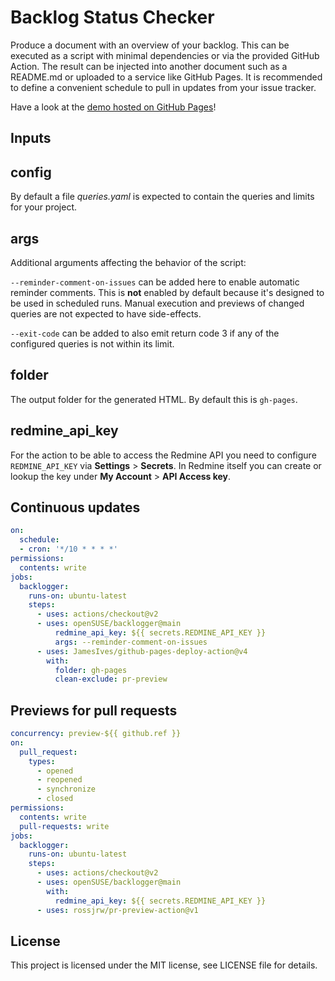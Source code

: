# Backlog Status Checker

Produce a document with an overview of your backlog. This can be executed as a script with minimal dependencies or via the provided GitHub Action. The result can be injected into another document such as a README.md or uploaded to a service like GitHub Pages. It is recommended to define a convenient schedule to pull in updates from your issue tracker.

Have a look at the [demo hosted on GitHub Pages](https://openSUSE.github.io/backlogger)!

## Inputs

## config

By default a file *queries.yaml* is expected to contain the queries and limits for your project.

## args

Additional arguments affecting the behavior of the script:

`--reminder-comment-on-issues` can be added here to enable automatic reminder comments. This is **not** enabled by default because it's designed to be used in scheduled runs. Manual execution and previews of changed queries are not expected to have side-effects.

`--exit-code` can be added to also emit return code 3 if any of the configured queries is not within its limit.

## folder

The output folder for the generated HTML. By default this is `gh-pages`.

## redmine_api_key

For the action to be able to access the Redmine API you need to configure `REDMINE_API_KEY` via **Settings** > **Secrets**. In Redmine itself you can create or lookup the key under **My Account** > **API Access key**.

## Continuous updates

```yaml
on:
  schedule:
  - cron: '*/10 * * * *'
permissions:
  contents: write
jobs:
  backlogger:
    runs-on: ubuntu-latest
    steps:
      - uses: actions/checkout@v2
      - uses: openSUSE/backlogger@main
          redmine_api_key: ${{ secrets.REDMINE_API_KEY }}
          args: --reminder-comment-on-issues
      - uses: JamesIves/github-pages-deploy-action@v4
        with:
          folder: gh-pages
          clean-exclude: pr-preview
```

## Previews for pull requests

```yaml
concurrency: preview-${{ github.ref }}
on:
  pull_request:
    types:
      - opened
      - reopened
      - synchronize
      - closed
permissions:
  contents: write
  pull-requests: write
jobs:
  backlogger:
    runs-on: ubuntu-latest
    steps:
      - uses: actions/checkout@v2
      - uses: openSUSE/backlogger@main
        with:
          redmine_api_key: ${{ secrets.REDMINE_API_KEY }}
      - uses: rossjrw/pr-preview-action@v1
```

## License

This project is licensed under the MIT license, see LICENSE file for details.
